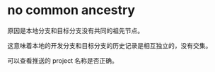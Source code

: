 # no common ancestry

原因是本地分支和目标分支没有共同的祖先节点。

这意味着本地的开发分支和目标分支的历史记录是相互独立的，没有交集。

可以查看推送的 project 名称是否正确。

